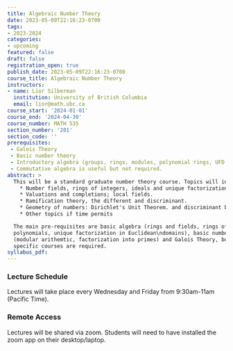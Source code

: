 ```yaml
---
title: Algebraic Number Theory
date: 2023-05-09T22:16:23-0700
tags:
- 2023-2024
categories:
- upcoming
featured: false
draft: false
registration_open: true
publish_date: 2023-05-09T22:16:23-0700
course_title: Algebraic Number Theory
instructors:
- name: Lior Silberman
  institution: University of British Columbia
  email: lior@math.ubc.ca
course_start: '2024-01-01'
course_end: '2024-04-30'
course_number: MATH 535
section_number: '201'
section_code: ''
prerequisites:
 - Galois Theory
 - Basic number theory
 - Introductory algebra (groups, rings, modules, polynomial rings, UFD and PID).
 - Commutative algebra is useful but not required.
abstract: >
  This will be a standard graduate number theory course. Topics will include:
    * Number fields, rings of integers, ideals and unique factorization. Finiteness of the class group.
    * Valuations and completions; local fields.
    * Ramification theory, the different and discriminant.
    * Geometry of numbers: Dirichlet's Unit Theorem. and discriminant bounds.
    * Other topics if time permits

  The main pre-requisites are basic algebra (rings and fields, rings of
  polynomials, unique factorization in Euclidean\ndomains), basic number theory
  (modular arithemtic, factorization into primes) and Galois Theory, but no
  specific courses are required.
syllabus_pdf:
---
```


### Lecture Schedule
Lectures will take place every Wednesday and Friday from 9:30am-11am (Pacific
Time).

### Remote Access
Lectures will be shared via zoom. Students will need to have installed the zoom
app on their desktop/laptop.
